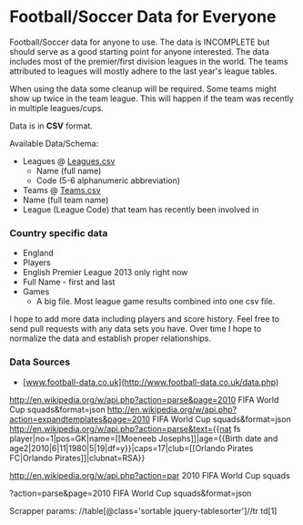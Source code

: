 Football/Soccer Data for Everyone
============

Football/Soccer data for anyone to use. The data is INCOMPLETE but should serve as a good starting point for anyone interested. The data includes most of the premier/first division leagues in the world. The teams attributed to leagues will mostly adhere to the last year's league tables.

When using the data some cleanup will be required. Some teams might show up twice in the team league. This will happen if the team was recently in multiple leagues/cups.

Data is in **CSV** format.

Available Data/Schema:
- Leagues @ [Leagues.csv](https://github.com/jokecamp/FootballData/blob/master/Leagues.csv)
   - Name (full name)
   - Code (5-6 alphanumeric abbreviation)
- Teams @ [Teams.csv](https://github.com/jokecamp/FootballData/blob/master/Teams.csv)
 - Name (full team name)
 - League (League Code) that team has recently been involved in

### Country specific data ###
- England
 - Players
  - English Premier League 2013 only right now
  - Full Name - first and last
 - Games
   - A big file. Most league game results combined into one csv file.

I hope to add more data including players and score history. Feel free to send pull requests with any data sets you have. Over time I hope to normalize the data and establish proper relationships.


### Data Sources

 - [www.football-data.co.uk](http://www.football-data.co.uk/data.php)



http://en.wikipedia.org/w/api.php?action=parse&page=2010 FIFA World Cup squads&format=json
http://en.wikipedia.org/w/api.php?action=expandtemplates&page=2010 FIFA World Cup squads&format=json
http://en.wikipedia.org/w/api.php?action=parse&text={{nat fs player|no=1|pos=GK|name=[[Moeneeb Josephs]]|age={{Birth date and age2|2010|6|11|1980|5|19|df=y}}|caps=17|club=[[Orlando Pirates FC|Orlando Pirates]]|clubnat=RSA}}

http://en.wikipedia.org/w/api.php?action=par
2010 FIFA World Cup squads

?action=parse&page=2010 FIFA World Cup squads&format=json

Scrapper params:
//table[@class='sortable jquery-tablesorter']//tr
td[1]
